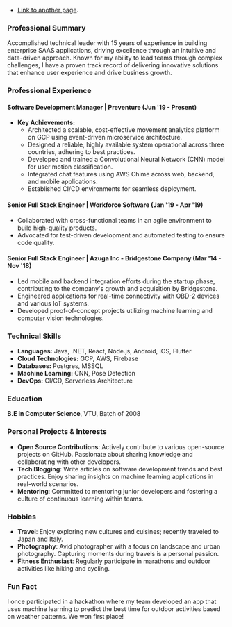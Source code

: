 - [Link to another page](./project1.md).

### Professional Summary
Accomplished technical leader with 15 years of experience in building enterprise SAAS applications, driving excellence through an intuitive and data-driven approach. Known for my ability to lead teams through complex challenges, I have a proven track record of delivering innovative solutions that enhance user experience and drive business growth.

### Professional Experience

#### Software Development Manager | Preventure (Jun '19 - Present)
- **Key Achievements:**
  - Architected a scalable, cost-effective movement analytics platform on GCP using event-driven microservice architecture.
  - Designed a reliable, highly available system operational across three countries, adhering to best practices.
  - Developed and trained a Convolutional Neural Network (CNN) model for user motion classification.
  - Integrated chat features using AWS Chime across web, backend, and mobile applications.
  - Established CI/CD environments for seamless deployment.

#### Senior Full Stack Engineer | Workforce Software (Jan '19 - Apr '19)
- Collaborated with cross-functional teams in an agile environment to build high-quality products.
- Advocated for test-driven development and automated testing to ensure code quality.

#### Senior Full Stack Engineer | Azuga Inc - Bridgestone Company (Mar '14 - Nov '18)
- Led mobile and backend integration efforts during the startup phase, contributing to the company's growth and acquisition by Bridgestone.
- Engineered applications for real-time connectivity with OBD-2 devices and various IoT systems.
- Developed proof-of-concept projects utilizing machine learning and computer vision technologies.

### Technical Skills
- **Languages:** Java, .NET, React, Node.js, Android, iOS, Flutter
- **Cloud Technologies:** GCP, AWS, Firebase
- **Databases:** Postgres, MSSQL
- **Machine Learning:** CNN, Pose Detection
- **DevOps:** CI/CD, Serverless Architecture

### Education
**B.E in Computer Science**, VTU, Batch of 2008

### Personal Projects & Interests
- **Open Source Contributions**: Actively contribute to various open-source projects on GitHub. Passionate about sharing knowledge and collaborating with other developers.
- **Tech Blogging**: Write articles on software development trends and best practices. Enjoy sharing insights on machine learning applications in real-world scenarios.
- **Mentoring**: Committed to mentoring junior developers and fostering a culture of continuous learning within teams.

### Hobbies
- **Travel**: Enjoy exploring new cultures and cuisines; recently traveled to Japan and Italy.
- **Photography**: Avid photographer with a focus on landscape and urban photography. Capturing moments during travels is a personal passion.
- **Fitness Enthusiast**: Regularly participate in marathons and outdoor activities like hiking and cycling.

### Fun Fact
I once participated in a hackathon where my team developed an app that uses machine learning to predict the best time for outdoor activities based on weather patterns. We won first place!
